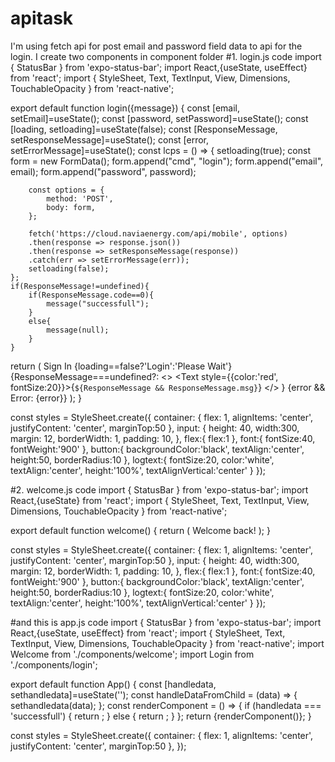 # apitask
I'm using fetch api for post email and password field data to api for the login.
I create two components in component folder
#1. login.js code
import { StatusBar } from 'expo-status-bar';
import React,{useState, useEffect} from 'react';
import { StyleSheet, Text, TextInput, View, Dimensions, TouchableOpacity } from 'react-native';

export default function login({message}) {
      const [email, setEmail]=useState();
      const [password, setPassword]=useState();
      const [loading, setloading]=useState(false);
      const [ResponseMessage, setResponseMessage]=useState();
      const [error, setErrorMessage]=useState();
      const lcps = () => {
        setloading(true);
        const form = new FormData();
        form.append("cmd", "login");
        form.append("email", email);
        form.append("password", password);
        
        const options = {
            method: 'POST',
            body: form,
        };
        
        fetch('https://cloud.naviaenergy.com/api/mobile', options)
        .then(response => response.json())
        .then(response => setResponseMessage(response))
        .catch(err => setErrorMessage(err));
        setloading(false);
    };
    if(ResponseMessage!=undefined){
        if(ResponseMessage.code==0){
            message("successfull");
        }
        else{
            message(null);
        }
    }
      
      
  return (
    <View style={styles.container}>
      <StatusBar style="auto" />
      <Text style={styles.font}>Sign In</Text>
      <View style={styles.flex}>
        <TextInput value={email} onChangeText={setEmail} placeholder='Enter Email' style={styles.input}></TextInput>
        <TextInput value={password} onChangeText={setPassword} placeholder='Enter Password' style={styles.input}></TextInput>
        <TouchableOpacity onPress={lcps} style={styles.button}>
          <Text style={styles.logtext}>{loading==false?'Login':'Please Wait'}</Text>
        </TouchableOpacity>
      </View>
      {ResponseMessage===undefined?<Text></Text>: 
      <>
        <Text style={{color:'red', fontSize:20}}>{`${ResponseMessage && ResponseMessage.msg}`}</Text>
      </>
      }
      {error && <Text>Error: {error}</Text>}
    </View>
  );
}

const styles = StyleSheet.create({
  container: {
    flex: 1,
    alignItems: 'center',
    justifyContent: 'center',
    marginTop:50
  },
  input: {
    height: 40,
    width:300,
    margin: 12,
    borderWidth: 1,
    padding: 10,
  },
  flex:{
    flex:1
  },
  font:{
    fontSize:40,
    fontWeight:'900'
  },
  button:{
    backgroundColor:'black',
    textAlign:'center',
    height:50,
    borderRadius:10
  },
  logtext:{
    fontSize:20, 
    color:'white', 
    textAlign:'center', 
    height:'100%', 
    textAlignVertical:'center'
  }
});


#2. welcome.js code
import { StatusBar } from 'expo-status-bar';
import React,{useState} from 'react';
import { StyleSheet, Text, TextInput, View, Dimensions, TouchableOpacity } from 'react-native';

export default function welcome() {
  return (
    <View style={styles.container}>
      <StatusBar style="auto" />
      <Text style={styles.font}>Welcome back!</Text>
    </View>
  );
}

const styles = StyleSheet.create({
  container: {
    flex: 1,
    alignItems: 'center',
    justifyContent: 'center',
    marginTop:50
  },
  input: {
    height: 40,
    width:300,
    margin: 12,
    borderWidth: 1,
    padding: 10,
  },
  flex:{
    flex:1
  },
  font:{
    fontSize:40,
    fontWeight:'900'
  },
  button:{
    backgroundColor:'black',
    textAlign:'center',
    height:50,
    borderRadius:10
  },
  logtext:{
    fontSize:20, 
    color:'white', 
    textAlign:'center', 
    height:'100%', 
    textAlignVertical:'center'
  }
});

#and this is app.js code
import { StatusBar } from 'expo-status-bar';
import React,{useState, useEffect} from 'react';
import { StyleSheet, Text, TextInput, View, Dimensions, TouchableOpacity } from 'react-native';
import Welcome from './components/welcome';
import Login from './components/login';

export default function App() {
  const [handledata, sethandledata]=useState('');
  const handleDataFromChild = (data) => {
    sethandledata(data);
  };
  const renderComponent = () => {
      if (handledata === 'successfull') {
        return <Welcome />;
      } else {
        return <Login message={handleDataFromChild} />;
      }
    };
    return <View style={styles.container}>{renderComponent()}</View>;
}

const styles = StyleSheet.create({
  container: {
    flex: 1,
    alignItems: 'center',
    justifyContent: 'center',
    marginTop:50
  },
});


